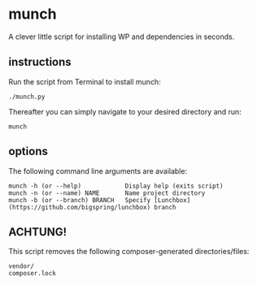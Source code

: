 munch
=====

A clever little script for installing WP and dependencies in seconds.

instructions
------------

Run the script from Terminal to install munch:
```
./munch.py
```

Thereafter you can simply navigate to your desired directory and run:
```
munch
```

options
-------

The following command line arguments are available:
```
munch -h (or --help)            Display help (exits script)
munch -n (or --name) NAME       Name project directory
munch -b (or --branch) BRANCH   Specify [Lunchbox](https://github.com/bigspring/lunchbox) branch
```

ACHTUNG!
--------

This script removes the following composer-generated directories/files:
```
vendor/
composer.lock
```
